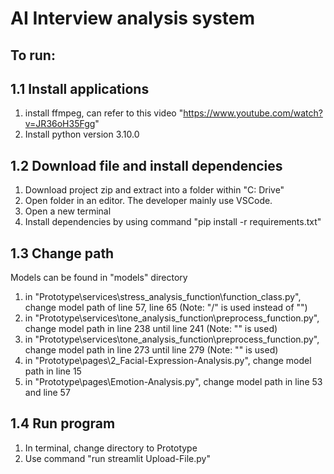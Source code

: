 # AI Interview analysis system
 
## To run:
## 1.1 Install applications
1. install ffmpeg, can refer to this video "https://www.youtube.com/watch?v=JR36oH35Fgg"
2. Install python version 3.10.0

## 1.2 Download file and install dependencies
1. Download project zip and extract into a folder within "C: Drive"
2. Open folder in an editor. The developer mainly use VSCode.  
3. Open a new terminal
4. Install dependencies by using command "pip install -r requirements.txt"

## 1.3 Change path
Models can be found in "models" directory
1. in "Prototype\services\stress_analysis_function\function_class.py", change model path of line 57, line 65 (Note: "/" is used instead of "\")
2. in "Prototype\services\tone_analysis_function\preprocess_function.py", change model path in line 238 until line 241 (Note: "\" is used)
3. in "Prototype\services\tone_analysis_function\preprocess_function.py", change model path in line 273 until line 279 (Note: "\" is used)
4. in "Prototype\pages\2_Facial-Expression-Analysis.py", change model path in line 15 
5. in "Prototype\pages\Emotion-Analysis.py", change model path in line 53 and line 57

## 1.4 Run program
1. In terminal, change directory to Prototype
2. Use command "run streamlit Upload-File.py"